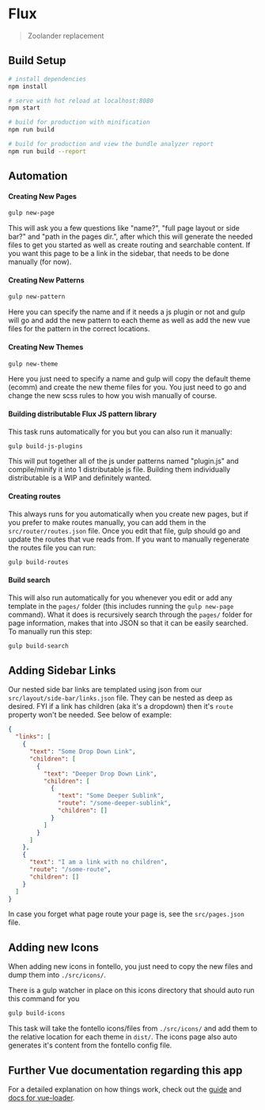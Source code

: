 # Flux

> Zoolander replacement

## Build Setup

```bash
# install dependencies
npm install

# serve with hot reload at localhost:8080
npm start
```

```bash
# build for production with minification
npm run build

# build for production and view the bundle analyzer report
npm run build --report
```

## Automation

#### Creating New Pages
```bash
gulp new-page
```
This will ask you a few questions like "name?", "full page layout or side bar?" and "path in the pages dir.", after which this
will generate the needed files to get you started as well as create routing and searchable content. If you want this page to be a link in the sidebar, that needs to be done manually (for now).

#### Creating New Patterns
```bash
gulp new-pattern
```
Here you can specify the name and if it needs a js plugin or not and gulp will go and add the new pattern to each theme as well as add the new vue files for the pattern in the correct locations.

#### Creating New Themes
```bash
gulp new-theme
```
Here you just need to specify a name and gulp will copy the default theme (ecomm) and create the new theme files for you. You just need to go and change the new scss rules to how you wish manually of course.

#### Building distributable Flux JS pattern library
This task runs automatically for you but you can also run it manually:
```bash
gulp build-js-plugins
```
This will put together all of the js under patterns named "plugin.js" and compile/minify it into 1 distributable js file. Building them individually distributable is a WIP and definitely wanted.

#### Creating routes
This always runs for you automatically when you create new pages, but if you prefer to make routes manually, you can add them in the ```src/router/routes.json``` file. Once you edit that file, gulp should go and update the routes that vue reads from. If you want to manually regenerate the routes file you can run:
```bash
gulp build-routes
```

#### Build search
This will also run automatically for you whenever you edit or add any template in the ```pages/``` folder (this includes running the ```gulp new-page``` command). What it does is recursively search through the ```pages/``` folder for page information, makes that into JSON so that it can be easily searched. To manually run this step:
```bash
gulp build-search
```

## Adding Sidebar Links
Our nested side bar links are templated using json from our ```src/layout/side-bar/links.json``` file. They can be nested as deep as desired. FYI if a link has children (aka it's a dropdown) then it's ```route``` property won't be needed. See below of example:
```json
{
  "links": [
    {
      "text": "Some Drop Down Link",
      "children": [
        {
          "text": "Deeper Drop Down Link",
          "children": [
            {
              "text": "Some Deeper Sublink",
              "route": "/some-deeper-sublink",
              "children": []
            }
          ]
        }
      ]
    },
    {
      "text": "I am a link with no children",
      "route": "/some-route",
      "children": []
    }
  ]
}
```
In case you forget what page route your page is, see the ```src/pages.json``` file.

## Adding new Icons
When adding new icons in fontello, you just need to copy the new files and dump them into ```./src/icons/```.

There is a gulp watcher in place on this icons directory that should auto run this command for you
```bash
gulp build-icons
```
This task will take the fontello icons/files from ```./src/icons/``` and add them to the relative location for each theme in ```dist/```. The icons page also auto generates it's content from the fontello config file.

## Further Vue documentation regarding this app
For a detailed explanation on how things work, check out the [guide](http://vuejs-templates.github.io/webpack/) and [docs for vue-loader](http://vuejs.github.io/vue-loader).
